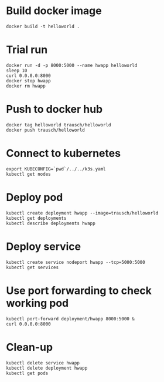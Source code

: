 # Build docker image

`docker build -t helloworld .`

# Trial run

```
docker run -d -p 8000:5000 --name hwapp helloworld
sleep 10
curl 0.0.0.0:8000
docker stop hwapp
docker rm hwapp
```

# Push to docker hub

```
docker tag helloworld trausch/helloworld
docker push trausch/helloworld
```

# Connect to kubernetes

```
export KUBECONFIG=`pwd`/../../k3s.yaml
kubectl get nodes
```

# Deploy pod

```
kubectl create deployment hwapp --image=trausch/helloworld
kubectl get deployments
kubectl describe deployments hwapp
```

# Deploy service

```
kubectl create service nodeport hwapp --tcp=5000:5000
kubectl get services
```

# Use port forwarding to check working pod

```
kubectl port-forward deployment/hwapp 8000:5000 &
curl 0.0.0.0:8000
```

# Clean-up

```
kubectl delete service hwapp
kubectl delete deployment hwapp
kubectl get pods
```
